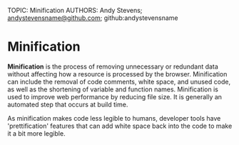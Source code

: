 TOPIC: Minification
AUTHORS: Andy Stevens; andystevensname@github.com; github:andystevensname

# Minification

**Minification** is the process of removing unnecessary or redundant data without affecting how a
resource is processed by the browser. Minification can include the removal of code comments,
white space, and unused code, as well as the shortening of variable and function names. Minification
is used to improve web performance by reducing file size. It is generally an automated
step that occurs at build time.

As minification makes code less legible to humans, developer tools have 'prettification' features
that can add white space back into the code to make it a bit more legible.

